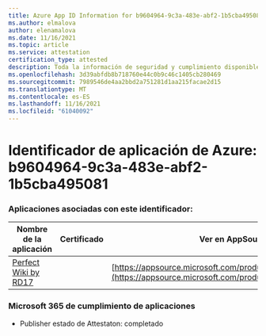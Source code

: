 ```yaml
---
title: Azure App ID Information for b9604964-9c3a-483e-abf2-1b5cba495081
ms.author: elmalova
author: elenamalova
ms.date: 11/16/2021
ms.topic: article
ms.service: attestation
certification_type: attested
description: Toda la información de seguridad y cumplimiento disponible para b9604964-9c3a-483e-abf2-1b5cba495081.
ms.openlocfilehash: 3d39abfdb8b718760e44c0b9c46c1405cb280469
ms.sourcegitcommit: 7989546de4aa2bbd2a751281d1aa215facae2d15
ms.translationtype: MT
ms.contentlocale: es-ES
ms.lasthandoff: 11/16/2021
ms.locfileid: "61040092"
---
```

# <a name="azure-app-id-b9604964-9c3a-483e-abf2-1b5cba495081"></a>Identificador de aplicación de Azure: b9604964-9c3a-483e-abf2-1b5cba495081


### <a name="apps-associated-with-this-id"></a>Aplicaciones asociadas con este identificador:
| **Nombre de la aplicación** | **Certificado** | **Ver en AppSource** |
|--------------|---------------|-----------------------|
| [Perfect Wiki by RD17](https://docs.microsoft.com/microsoft-365-app-certification/forward/WA200001679) |  | [https://appsource.microsoft.com/product/office/WA200001679](https://appsource.microsoft.com/product/office/WA200001679) |

### <a name="microsoft-365-app-compliance-status"></a>Microsoft 365 de cumplimiento de aplicaciones
- Publisher estado de Attestaton: completado
